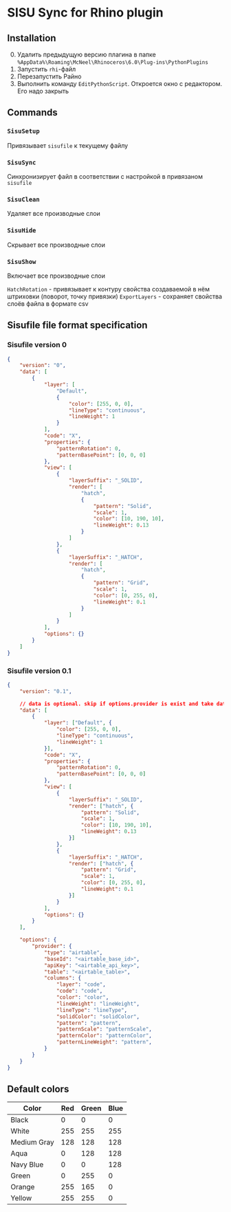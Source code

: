 # SISU Sync for Rhino plugin

## Installation

0. Удалить предыдущую версию плагина в папке `%AppData%\Roaming\McNeel\Rhinoceros\6.0\Plug-ins\PythonPlugins`
1. Запустить `rhi`-файл
2. Перезапустить Райно
3. Выполнить команду `EditPythonScript`. Откроется окно с редактором. Его надо закрыть

## Commands

### `SisuSetup`

Привязывает `sisufile` к текущему файлу

### `SisuSync`

Cинхронизирует файл в соответствии с настройкой в привязаном `sisufile`

### `SisuClean`

Удаляет все производные слои

### `SisuHide`

Скрывает все производные слои

### `SisuShow`

Включает все производные слои

`HatchRotation` - привязывает к контуру свойства создаваемой в нём штриховки (поворот, точку привязки)
`ExportLayers` - сохраняет свойства слоёв файла в формате csv

## Sisufile file format specification

### Sisufile version 0

```json
{
    "version": "0",
    "data": [
        {
            "layer": [
                "Default",
                {
                    "color": [255, 0, 0],
                    "lineType": "continuous",
                    "lineWeight": 1
                }
            ],
            "code": "X",
            "properties": {
                "patternRotation": 0,
                "patternBasePoint": [0, 0, 0]
            },
            "view": [
                {
                    "layerSuffix": "_SOLID",
                    "render": [
                        "hatch",
                        {
                            "pattern": "Solid",
                            "scale": 1,
                            "color": [10, 190, 10],
                            "lineWeight": 0.13
                        }
                    ]
                },
                {
                    "layerSuffix": "_HATCH",
                    "render": [
                        "hatch",
                        {
                            "pattern": "Grid",
                            "scale": 1,
                            "color": [0, 255, 0],
                            "lineWeight": 0.1
                        }
                    ]
                }
            ],
            "options": {}
        }
    ]
}
```

### Sisufile version 0.1

```json
{
    "version": "0.1",

    // data is optional. skip if options.provider is exist and take data from data provider
    "data": [
        {
            "layer": ["Default", {
                "color": [255, 0, 0],
                "lineType": "continuous",
                "lineWeight": 1
            }],
            "code": "X",
            "properties": {
                "patternRotation": 0,
                "patternBasePoint": [0, 0, 0]
            },
            "view": [
                {
                    "layerSuffix": "_SOLID",
                    "render": ["hatch", {
                        "pattern": "Solid",
                        "scale": 1,
                        "color": [10, 190, 10],
                        "lineWeight": 0.13
                    }]
                },
                {
                    "layerSuffix": "_HATCH",
                    "render": ["hatch", {
                        "pattern": "Grid",
                        "scale": 1,
                        "color": [0, 255, 0],
                        "lineWeight": 0.1
                    }]
                }
            ],
            "options": {}
        }
    ],

    "options": {
        "provider": {
            "type": "airtable",
            "baseId": "<airtable_base_id>",
            "apiKey": "<airtable_api_key>",
            "table": "<airtable_table>",
            "columns": {
                "layer": "code",
                "code": "code",
                "color": "color",
                "lineWeight": "lineWeight",
                "lineType": "lineType",
                "solidColor": "solidColor",
                "pattern": "pattern",
                "patternScale": "patternScale",
                "patternColor": "patternColor",
                "patternLineWeight": "pattern",
            }
        }
    }
}
```

## Default colors

| Color       | Red | Green | Blue |
|-------------|-----|-------|------|
| Black       | 0	| 0 	| 0    |
| White       | 255	| 255 	| 255  |
| Medium Gray | 128	| 128 	| 128  |
| Aqua        | 0	| 128 	| 128  |
| Navy Blue   | 0	| 0 	| 128  |
| Green       | 0	| 255 	| 0    |
| Orange      | 255	| 165 	| 0    |
| Yellow      | 255	| 255 	| 0    |
